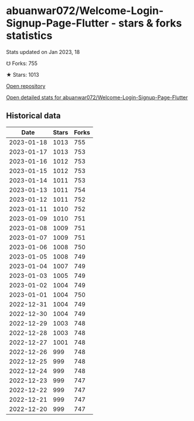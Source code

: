 # abuanwar072/Welcome-Login-Signup-Page-Flutter - stars & forks statistics

Stats updated on Jan 2023, 18

☋ Forks: 755

★ Stars: 1013

[Open repository](https://github.com/abuanwar072/Welcome-Login-Signup-Page-Flutter)

[Open detailed stats for abuanwar072/Welcome-Login-Signup-Page-Flutter](https://reviewgithub.com/rep/abuanwar072/Welcome-Login-Signup-Page-Flutter)

## Historical data
| Date | Stars | Forks |
|------|-------|-------|
| 2023-01-18 | 1013 | 755 | 
| 2023-01-17 | 1013 | 753 | 
| 2023-01-16 | 1012 | 753 | 
| 2023-01-15 | 1012 | 753 | 
| 2023-01-14 | 1011 | 753 | 
| 2023-01-13 | 1011 | 754 | 
| 2023-01-12 | 1011 | 752 | 
| 2023-01-11 | 1010 | 752 | 
| 2023-01-09 | 1010 | 751 | 
| 2023-01-08 | 1009 | 751 | 
| 2023-01-07 | 1009 | 751 | 
| 2023-01-06 | 1008 | 750 | 
| 2023-01-05 | 1008 | 749 | 
| 2023-01-04 | 1007 | 749 | 
| 2023-01-03 | 1005 | 749 | 
| 2023-01-02 | 1004 | 749 | 
| 2023-01-01 | 1004 | 750 | 
| 2022-12-31 | 1004 | 749 | 
| 2022-12-30 | 1004 | 749 | 
| 2022-12-29 | 1003 | 748 | 
| 2022-12-28 | 1003 | 748 | 
| 2022-12-27 | 1001 | 748 | 
| 2022-12-26 | 999 | 748 | 
| 2022-12-25 | 999 | 748 | 
| 2022-12-24 | 999 | 748 | 
| 2022-12-23 | 999 | 747 | 
| 2022-12-22 | 999 | 747 | 
| 2022-12-21 | 999 | 747 | 
| 2022-12-20 | 999 | 747 | 

